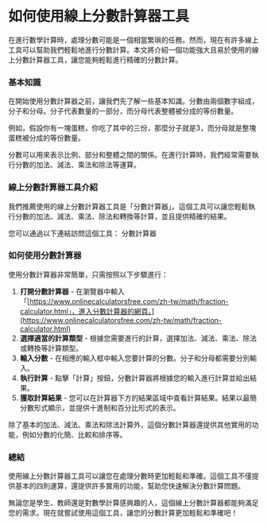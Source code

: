 如何使用線上分數計算器工具
=============

在進行數學計算時，處理分數可能是一個相當繁瑣的任務。然而，現在有許多線上工具可以幫助我們輕鬆地進行分數計算。本文將介紹一個功能強大且易於使用的線上分數計算器工具，讓您能夠輕鬆進行精確的分數計算。

### 基本知識

在開始使用分數計算器之前，讓我們先了解一些基本知識。分數由兩個數字組成，分子和分母。分子代表數量的一部分，而分母代表整體被分成的等份數量。

例如，假設你有一塊蛋糕，你吃了其中的三份，那麼分子就是3，而分母就是整塊蛋糕被分成的等份數量。

分數可以用來表示比例、部分和整體之間的關係。在進行計算時，我們經常需要執行分數的加法、減法、乘法和除法等運算。

### 線上分數計算器工具介紹

我們推薦使用的線上分數計算器工具是「分數計算器」。這個工具可以讓您輕鬆執行分數的加法、減法、乘法、除法和轉換等計算，並且提供精確的結果。

您可以通過以下連結訪問這個工具： 分數計算器

### 如何使用分數計算器

使用分數計算器非常簡單，只需按照以下步驟進行：

1. **打開分數計算器** - 在瀏覽器中輸入「[https://www.onlinecalculatorsfree.com/zh-tw/math/fraction-calculator.html」，進入分數計算器的網頁。](https://www.onlinecalculatorsfree.com/zh-tw/math/fraction-calculator.html)
2. **選擇適當的計算類型** - 根據您需要進行的計算，選擇加法、減法、乘法、除法或轉換等計算類型。
3. **輸入分數** - 在相應的輸入框中輸入您要計算的分數。分子和分母都需要分別輸入。
4. **執行計算** - 點擊「計算」按鈕，分數計算器將根據您的輸入進行計算並給出結果。
5. **獲取計算結果** - 您可以在計算器下方的結果區域中查看計算結果。結果以最簡分數形式顯示，並提供十進制和百分比形式的表示。

除了基本的加法、減法、乘法和除法計算外，這個分數計算器還提供其他實用的功能，例如分數的化簡、比較和排序等。

### 總結

使用線上分數計算器工具可以讓您在處理分數時更加輕鬆和準確。這個工具不僅提供基本的四則運算，還提供許多實用的功能，幫助您快速解決分數計算問題。

無論您是學生、教師還是對數學計算感興趣的人，這個線上分數計算器都能夠滿足您的需求。現在就嘗試使用這個工具，讓您的分數計算更加輕鬆和準確吧！